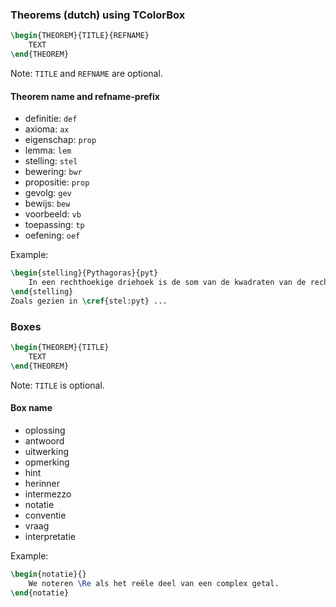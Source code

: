 ### Theorems (dutch) using TColorBox
```tex
\begin{THEOREM}{TITLE}{REFNAME}
    TEXT
\end{THEOREM}
```
Note: `TITLE` and `REFNAME` are optional.

#### Theorem name and refname-prefix
- definitie: `def`
- axioma: `ax`
- eigenschap: `prop`
- lemma: `lem`
- stelling: `stel`
- bewering: `bwr`
- propositie: `prop`
- gevolg: `gev`
- bewijs: `bew`
- voorbeeld: `vb`
- toepassing: `tp`
- oefening: `oef`

Example:
```tex
\begin{stelling}{Pythagoras}{pyt}
    In een rechthoekige driehoek is de som van de kwadraten van de rechthoekszijden gelijk aan het kwadraat van de schuine zijde.
\end{stelling}
Zoals gezien in \cref{stel:pyt} ...
```

### Boxes
```tex
\begin{THEOREM}{TITLE}
    TEXT
\end{THEOREM}
```
Note: `TITLE` is optional.

#### Box name
- oplossing
- antwoord
- uitwerking
- opmerking
- hint
- herinner
- intermezzo
- notatie
- conventie
- vraag
- interpretatie

Example:
```tex
\begin{notatie}{}
    We noteren \Re als het reële deel van een complex getal.
\end{notatie}
```
